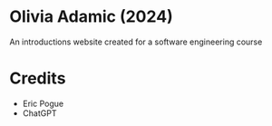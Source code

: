 # Olivia Adamic (2024)
An introductions website created for a software engineering course

# Credits
- Eric Pogue
- ChatGPT
